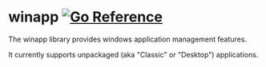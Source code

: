 winapp
[![Go Reference](https://pkg.go.dev/badge/github.com/gentlemanautomaton/winapp.svg)](https://pkg.go.dev/github.com/gentlemanautomaton/winapp)
====

The winapp library provides windows application management features.

It currently supports unpackaged (aka "Classic" or "Desktop") applications.